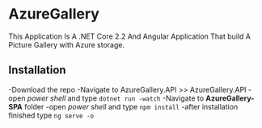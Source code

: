 # AzureGallery

This Application Is A .NET Core 2.2 And Angular Application That build A Picture Gallery with Azure storage.

## Installation
-Download the repo
-Navigate to AzureGallery.API >> AzureGallery.API
-open _power shell_ and type `dotnet run -watch`
-Navigate to **AzureGallery-SPA** folder
-open _power shell_ and type `npm install`
-after installation finished type `ng serve -o`


